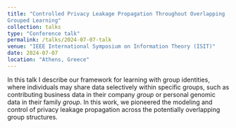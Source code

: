 ```yaml
---
title: "Controlled Privacy Leakage Propagation Throughout Overlapping
Grouped Learning"
collection: talks
type: "Conference talk"
permalink: /talks/2024-07-07-talk
venue: "IEEE International Symposium on Information Theory (ISIT)"
date: 2024-07-07
location: "Athens, Greece"
---
```




In this talk I describe our framework for learning with group identities, where individuals may share data selectively within specific groups, such as contributing business data in their company *group* or personal genomic data in their family *group*. In this work, we pioneered the modeling and control of privacy leakage propagation across the potentially overlapping group structures.